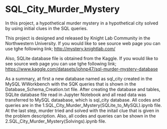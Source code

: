 # SQL_City_Murder_Mystery

In this project, a hypothetical murder mystery in a hypothetical city solved by using initial clues in the SQL queries.

This project is designed and released by Knight Lab Community in the Northwestern University. If you would like to see source web page you can use tghe following link; http://mystery.knightlab.com/

Also, SQLite database file is obtained from the Kaggle. If you would like to see source web page you can use tghe following link; https://www.kaggle.com/datasets/johnp47/sql-murder-mystery-database

As a summary, at first a new database named as sql_city created in the MySQL WWorkbench with the SQK queries that is shown in the Database_Schema_Creation.txt file. After creating the database and tables, SQLite database file read in Jupyter Notebook and all read data was transferred to MySQL dataabase, which is sql_city database. All codes and queries are in the 1.SQL_City_Murder_Mystery(SQLite_to_MySQL).ipynb file. At the last step, murder tried and solved with the initail clue that is given in the problem description. Also, all codes and queries can be shown in the 2.SQL_City_Murder_Mystery(Solvings).ipynb file.
